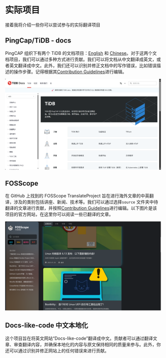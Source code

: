 # 实际项目

接着我将介绍一些你可以尝试参与的实际翻译项目

## PingCap/TiDB - docs

 PingCAP 组织下有两个 TiDB 的文档项目：[English](https://github.com/pingcap/docs)  和 [Chinese](https://github.com/pingcap/docs-cn)。对于这两个文档项目，我们可以通过多种方式进行贡献。我们可以将文档从中文翻译成英文，或者英文翻译成中文。此外，我们还可以识别并修正文档中的写作错误，比如错误描述的操作步骤。记得根据其[Contribution Guidelines](https://github.com/pingcap/docs/blob/master/CONTRIBUTING.md)进行编辑。

![tidb-web](../../assets/tidb-web.jpg)

## FOSScope

在 GitHub 上找到的 FOSScope TranslateProject 旨在进行海外文章的中英翻译，涉及的类别包括讲座、新闻、技术等。我们可以通过选择`source` 文件夹中待翻译的文章进行贡献，并按照[Contribution Guidelines](https://fosscope.com/wiki/fosscope-workflow/translation-workflow)进行编辑。以下图片是该项目的官方网站，在这里你可以阅读一些已翻译的文章。

![fosscope](../../assets/fosscope.png)

## Docs-like-code 中文本地化

这个项目旨在将英文网站“Docs-like-code”翻译成中文。贡献者可以通过翻译文章、审查翻译内容，并确保本地化的内容与原文保持相同的质量来参与。此外，你还可以通过识别并修正网站上的任何错误来进行贡献。
